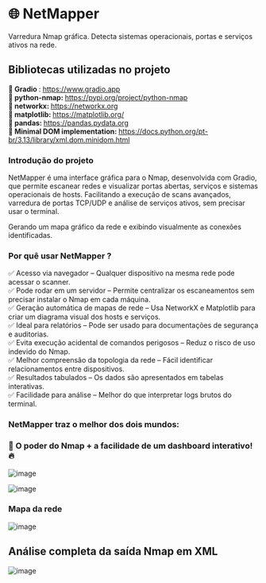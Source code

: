# 🌐 NetMapper
Varredura Nmap gráfica. Detecta sistemas operacionais, portas e serviços ativos na rede.

## Bibliotecas utilizadas no projeto

<strong> 📁 Gradio </strong>: https://www.gradio.app
<br>
<strong> 📁 python-nmap: </strong> https://pypi.org/project/python-nmap
<br>
<strong> 📁 networkx: </strong> https://networkx.org
<br> 
<strong> 📁 matplotlib: </strong> https://matplotlib.org/
<br>
<strong> 📁 pandas: </strong> https://pandas.pydata.org
<br>
<strong> 📁 Minimal DOM implementation: </strong> https://docs.python.org/pt-br/3.13/library/xml.dom.minidom.html

### Introdução do projeto

<p> NetMapper é uma interface gráfica para o Nmap, desenvolvida com Gradio, que permite escanear redes e visualizar portas abertas, serviços e sistemas operacionais de hosts. Facilitando a execução de scans avançados, varredura de portas TCP/UDP e análise de serviços ativos, sem precisar usar o terminal.

Gerando um mapa gráfico da rede e exibindo visualmente as conexões identificadas.</p>

### Por quê usar NetMapper ?

✅ Acesso via navegador – Qualquer dispositivo na mesma rede pode acessar o scanner.
<br>
✅ Pode rodar em um servidor – Permite centralizar os escaneamentos sem precisar instalar o Nmap em cada máquina.
<br>
✅ Geração automática de mapas de rede – Usa NetworkX e Matplotlib para criar um diagrama visual dos hosts e serviços.
<br>
✅ Ideal para relatórios – Pode ser usado para documentações de segurança e auditorias.
<br>
✅ Evita execução acidental de comandos perigosos – Reduz o risco de uso indevido do Nmap.
<br>
✅ Melhor compreensão da topologia da rede – Fácil identificar relacionamentos entre dispositivos.
<br>
✅ Resultados tabulados – Os dados são apresentados em tabelas interativas.
<br> 
✅ Facilidade para análise – Melhor do que interpretar logs brutos do terminal.

### NetMapper traz o melhor dos dois mundos:
### 🚀 O poder do Nmap + a facilidade de um dashboard interativo! 🔥

![image](https://github.com/user-attachments/assets/aecf48a7-e210-437f-b635-f371be780f49)

![image](https://github.com/user-attachments/assets/d8b39cf3-2d05-461f-bdc1-161847c590fc)

### Mapa da rede

![image](https://github.com/user-attachments/assets/a96195bb-0559-4b27-9041-e02582eb791e)

## Análise completa da saída Nmap em XML 
![image](https://github.com/user-attachments/assets/f1fdbd60-ee50-4aa7-9b6f-2244d37fa5ef)





